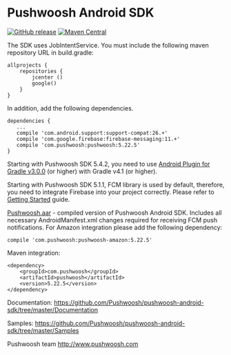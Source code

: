 Pushwoosh Android SDK
=====================
[![GitHub release](https://img.shields.io/github/release/Pushwoosh/pushwoosh-andorid-sdk.svg?style=flat-square)](https://github.com/Pushwoosh/pushwoosh-android-sdk/releases) 
[![Maven Central](https://maven-badges.herokuapp.com/maven-central/com.pushwoosh/pushwoosh/badge.svg)](https://maven-badges.herokuapp.com/maven-central/com.pushwoosh/pushwoosh)

The SDK uses JobIntentService. You must include the following maven repository URL in build.gradle:

	allprojects {
	    repositories {
	        jcenter ()
	        google()
	    } 
	}
	
In addition, add the following dependencies.

	dependencies {
	   ...
	   compile 'com.android.support:support-compat:26.+'
	   compile 'com.google.firebase:firebase-messaging:11.+'
	   compile 'com.pushwoosh:pushwoosh:5.22.5'
	}
Starting with Pushwoosh SDK 5.4.2, you need to use [Android Plugin for Gradle v3.0.0](https://developer.android.com/studio/build/gradle-plugin-3-0-0.html) (or higher) with Gradle v4.1 (or higher).

Starting with Pushwoosh SDK 5.1.1, FCM library is used by default, therefore, you need to integrate Firebase into your project correctly. Please refer to [Getting Started](https://www.pushwoosh.com/platform-docs/pushwoosh-sdk/android-push-notifications/integrate-pushwoosh-android-sdk) guide.

[Pushwoosh.aar](https://github.com/Pushwoosh/pushwoosh-android-sdk/blob/master/Pushwoosh.aar) - compiled version of Pushwoosh Android SDK. Includes all necessary AndroidManifest.xml changes required for receiving FCM push notifications. For Amazon integration please add the following dependency:

	compile 'com.pushwoosh:pushwoosh-amazon:5.22.5'

Maven integration:

	<dependency>
  		<groupId>com.pushwoosh</groupId>
  		<artifactId>pushwoosh</artifactId>
  		<version>5.22.5</version>
	</dependency>

Documentation:
https://github.com/Pushwoosh/pushwoosh-android-sdk/tree/master/Documentation

Samples:
https://github.com/Pushwoosh/pushwoosh-android-sdk/tree/master/Samples

Pushwoosh team
http://www.pushwoosh.com
